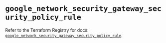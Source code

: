 # `google_network_security_gateway_security_policy_rule`

Refer to the Terraform Registry for docs: [`google_network_security_gateway_security_policy_rule`](https://registry.terraform.io/providers/hashicorp/google-beta/6.36.0/docs/resources/google_network_security_gateway_security_policy_rule).
